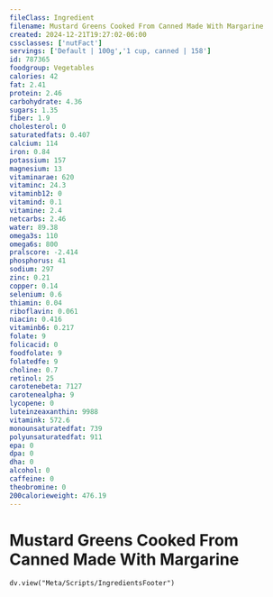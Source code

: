 ```yaml
---
fileClass: Ingredient
filename: Mustard Greens Cooked From Canned Made With Margarine
created: 2024-12-21T19:27:02-06:00
cssclasses: ['nutFact']
servings: ['Default | 100g','1 cup, canned | 158']
id: 787365
foodgroup: Vegetables
calories: 42
fat: 2.41
protein: 2.46
carbohydrate: 4.36
sugars: 1.35
fiber: 1.9
cholesterol: 0
saturatedfats: 0.407
calcium: 114
iron: 0.84
potassium: 157
magnesium: 13
vitaminarae: 620
vitaminc: 24.3
vitaminb12: 0
vitamind: 0.1
vitamine: 2.4
netcarbs: 2.46
water: 89.38
omega3s: 110
omega6s: 800
pralscore: -2.414
phosphorus: 41
sodium: 297
zinc: 0.21
copper: 0.14
selenium: 0.6
thiamin: 0.04
riboflavin: 0.061
niacin: 0.416
vitaminb6: 0.217
folate: 9
folicacid: 0
foodfolate: 9
folatedfe: 9
choline: 0.7
retinol: 25
carotenebeta: 7127
carotenealpha: 9
lycopene: 0
luteinzeaxanthin: 9988
vitamink: 572.6
monounsaturatedfat: 739
polyunsaturatedfat: 911
epa: 0
dpa: 0
dha: 0
alcohol: 0
caffeine: 0
theobromine: 0
200calorieweight: 476.19
---
```


# Mustard Greens Cooked From Canned Made With Margarine

```dataviewjs
dv.view("Meta/Scripts/IngredientsFooter")
```